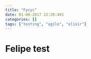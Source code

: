 ```yaml
---
title: "Fycyc"
date: 01-08-2017 22:28:491
categories: []
tags: ["testing", "agile", "elixir"]
---
```

# Felipe test

<!--more-->
